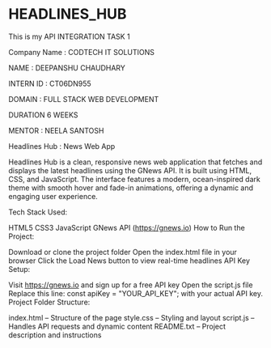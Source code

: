 # HEADLINES_HUB
This is my API INTEGRATION TASK 1

Company Name : CODTECH IT SOLUTIONS

NAME : DEEPANSHU CHAUDHARY

INTERN ID : CT06DN955

DOMAIN : FULL STACK WEB DEVELOPMENT

DURATION 6 WEEKS

MENTOR : NEELA SANTOSH

Headlines Hub : News Web App

Headlines Hub is a clean, responsive news web application that fetches and displays the latest headlines using the GNews API. It is built using HTML, CSS, and JavaScript. The interface features a modern, ocean-inspired dark theme with smooth hover and fade-in animations, offering a dynamic and engaging user experience.

Tech Stack Used:

HTML5 CSS3 JavaScript GNews API (https://gnews.io) How to Run the Project:

Download or clone the project folder Open the index.html file in your browser Click the Load News button to view real-time headlines API Key Setup:

Visit https://gnews.io and sign up for a free API key Open the script.js file Replace this line: const apiKey = "YOUR_API_KEY"; with your actual API key. Project Folder Structure:

index.html – Structure of the page style.css – Styling and layout script.js – Handles API requests and dynamic content README.txt – Project description and instructions
